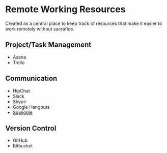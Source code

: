 Remote Working Resources
========================

Created as a central place to keep track of resources that make it easier to work remotely without sacrafice.

Project/Task Management
------------------

 - Asana
 - Trello

Communication
-------------

 - HipChat
 - Slack
 - Skype
 - Google Hangouts
 - [Sqwiggle](https://www.sqwiggle.com/)

Version Control
--------------

 - GitHub
 - Bitbucket

